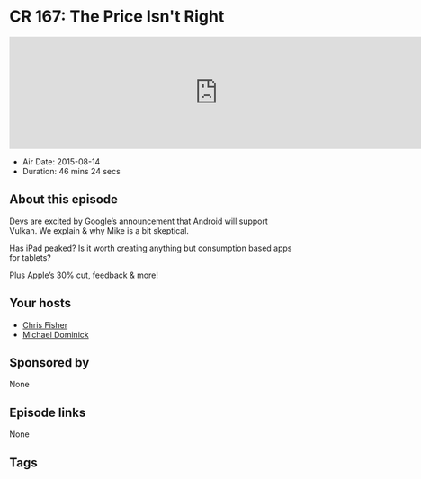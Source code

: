 # CR 167: The Price Isn't Right

<iframe src="https://player.fireside.fm/v2/MLf2ZzhC+FCfFMzsj?theme=dark" width="740" height="200" frameborder="0" scrolling="no"></iframe>

* Air Date: 2015-08-14
* Duration: 46 mins 24 secs

## About this episode

Devs are excited by Google’s announcement that Android will support Vulkan. We explain & why Mike is a bit skeptical.

Has iPad peaked? Is it worth creating anything but consumption based apps for tablets?

Plus Apple’s 30% cut, feedback & more!

## Your hosts
* [Chris Fisher](https://coder.show/hosts/chrislas)
* [Michael Dominick](https://coder.show/hosts/michael)

## Sponsored by

None



## Episode links

None



## Tags

